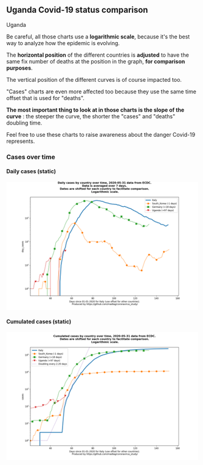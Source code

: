 ## Uganda Covid-19 status comparison 

Uganda



Be careful, all those charts use a **logarithmic scale**, because it's the best way to analyze how the epidemic is evolving.
 
The **horizontal position** of the different countries is **adjusted** to have the same fix number of deaths at the position in the graph, **for comparison purposes**.

The vertical position of the different curves is of course impacted too.

"Cases" charts are even more affected too because they use the same time offset that is used for "deaths".

**The most important thing to look at in those charts is the slope of the curve** : the steeper the curve, the shorter the "cases" and "deaths" doubling time.

Feel free to use these charts to raise awareness about the danger Covid-19 represents. 


 
### Cases over time
 
#### Daily cases (static)
![Uganda covid-19 daily cases static chart](https://raw.githubusercontent.com/madlag/coronavirus_study/master/notebooks/graphs/2020-05-31/countries/Uganda/2020-05-31_Uganda_day_cases.png "Uganda covid-19 day_cases static chart")   
 
#### Cumulated cases (static)
![Uganda covid-19 cumulated cases static chart](https://raw.githubusercontent.com/madlag/coronavirus_study/master/notebooks/graphs/2020-05-31/countries/Uganda/2020-05-31_Uganda_cases.png "Uganda covid-19 cases static chart")   

